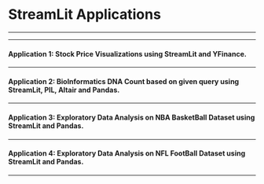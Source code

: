 # StreamLit Applications 
* * *
* * *
#### Application 1: Stock Price Visualizations using StreamLit and YFinance.
* * *

#### Application 2: BioInformatics DNA Count based on given query using StreamLit, PIL, Altair and Pandas.

* * *
#### Application 3: Exploratory Data Analysis on NBA BasketBall Dataset using StreamLit and Pandas.
* * *

#### Application 4: Exploratory Data Analysis on NFL FootBall Dataset using StreamLit and Pandas.

* * *
